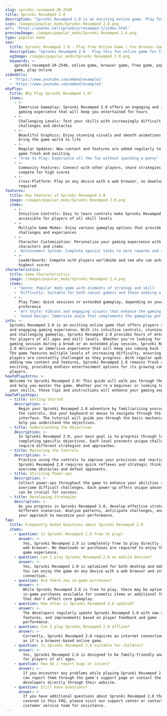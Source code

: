 ```yaml
---
slug: sprunki-revamped-20-2549
title: Sprunki Revamped 2.0
description: "Sprunki Revamped 2.0 is an exciting online game. Play for free directly in your browser!"
icon: /images/popular_mods/Sprunki Revamped 2.0.png
url: 'https://wowtbc.net/sprunkin/revamped-2/index.html'
previewImage: /images/popular_mods/Sprunki Revamped 2.0.png
type: popular mods
seo:
  title: Sprunki Revamped 2.0 - Play Free Online Game | Fun Browser Games
  description: "Sprunki Revamped 2.0 - Play this fun online game for free in your browser. No download required!"
  ogImage: /images/popular_mods/Sprunki Revamped 2.0.png
  keywords: >-
    sprunki-revamped-20-2549, online game, browser game, free game, popular mods
    game, play online
videoUrls:
  - 'https://www.youtube.com/embed/example1'
  - 'https://www.youtube.com/embed/example2'
whyPlay:
  title: Why Play Sprunki Revamped 2.0?
  items:
    - >-
      Immersive Gameplay: Sprunki Revamped 2.0 offers an engaging and immersive
      gaming experience that will keep you entertained for hours
    - >-
      Challenging Levels: Test your skills with increasingly difficult
      challenges and obstacles
    - >-
      Beautiful Graphics: Enjoy stunning visuals and smooth animations that
      bring the game world to life
    - >-
      Regular Updates: New content and features are added regularly to keep the
      game fresh and exciting
    - 'Free to Play: Experience all the fun without spending a penny'
    - >-
      Community Features: Connect with other players, share strategies, and
      compete for high scores
    - >-
      Cross-Platform: Play on any device with a web browser, no downloads
      required
features:
  title: Key Features of Sprunki Revamped 2.0
  image: /images/popular_mods/Sprunki Revamped 2.0.png
  items:
    - >-
      Intuitive Controls: Easy to learn controls make Sprunki Revamped 2.0
      accessible for players of all skill levels
    - >-
      Multiple Game Modes: Enjoy various gameplay options that provide different
      challenges and experiences
    - >-
      Character Customization: Personalize your gaming experience with unique
      characters and items
    - 'Achievement System: Complete special tasks to earn rewards and recognition'
    - >-
      Leaderboards: Compete with players worldwide and see who can achieve the
      highest scores
characteristics:
  title: Game Characteristics
  image: /images/popular_mods/Sprunki Revamped 2.0.png
  items:
    - 'Genre: Popular mods game with elements of strategy and skill'
    - 'Difficulty: Suitable for both casual gamers and those seeking a challenge'
    - >-
      Play Time: Quick sessions or extended gameplay, depending on your
      preference
    - 'Art Style: Vibrant and engaging visuals that enhance the gaming experience'
    - 'Sound Design: Immersive audio that complements the gameplay perfectly'
info: >-
  Sprunki Revamped 2.0 is an exciting online game that offers players a unique
  and engaging gaming experience. With its intuitive controls, stunning visuals,
  and challenging gameplay, Sprunki Revamped 2.0 provides hours of entertainment
  for players of all ages and skill levels. Whether you're looking for a quick
  gaming session during a break or an extended play session, Sprunki Revamped
  2.0 delivers an immersive experience that will keep you coming back for more.
  The game features multiple levels of increasing difficulty, ensuring that
  players are constantly challenged as they progress. With regular updates
  adding new content and features, Sprunki Revamped 2.0 remains fresh and
  exciting, providing endless entertainment options for its growing community of
  players.
howToPlayIntro: >-
  Welcome to Sprunki Revamped 2.0! This guide will walk you through the basics
  and help you master the game. Whether you're a beginner or looking to improve
  your skills, these tips and instructions will enhance your gaming experience.
howToPlaySteps:
  - title: Getting Started
    description: >-
      Begin your Sprunki Revamped 2.0 adventure by familiarizing yourself with
      the controls. Use your keyboard or mouse to navigate through the game
      interface. The tutorial will guide you through the basic mechanics and
      help you understand the objectives.
  - title: Understanding the Objectives
    description: >-
      In Sprunki Revamped 2.0, your main goal is to progress through levels by
      completing specific objectives. Each level presents unique challenges that
      require different strategies and approaches.
  - title: Mastering the Controls
    description: >-
      Practice using the controls to improve your precision and reaction time.
      Sprunki Revamped 2.0 requires quick reflexes and strategic thinking to
      overcome obstacles and defeat opponents.
  - title: Utilizing Power-ups
    description: >-
      Collect power-ups throughout the game to enhance your abilities and
      overcome difficult challenges. Each power-up offers unique advantages that
      can be crucial for success.
  - title: Developing Strategies
    description: >-
      As you progress in Sprunki Revamped 2.0, develop effective strategies for
      different scenarios. Analyze patterns, anticipate challenges, and adapt
      your approach to maximize your performance.
faq:
  title: Frequently Asked Questions about Sprunki Revamped 2.0
  items:
    - question: Is Sprunki Revamped 2.0 free to play?
      answer: >-
        Yes, Sprunki Revamped 2.0 is completely free to play directly in your
        web browser. No downloads or purchases are required to enjoy the full
        game experience.
    - question: Can I play Sprunki Revamped 2.0 on mobile devices?
      answer: >-
        Yes, Sprunki Revamped 2.0 is optimized for both desktop and mobile play.
        You can enjoy the game on any device with a web browser and internet
        connection.
    - question: Are there any in-game purchases?
      answer: >-
        While Sprunki Revamped 2.0 is free to play, there may be optional
        in-game purchases available for cosmetic items or additional features
        that don't affect core gameplay.
    - question: How often is Sprunki Revamped 2.0 updated?
      answer: >-
        The developers regularly update Sprunki Revamped 2.0 with new content,
        features, and improvements based on player feedback and game
        performance.
    - question: Can I play Sprunki Revamped 2.0 offline?
      answer: >-
        Currently, Sprunki Revamped 2.0 requires an internet connection to play
        as it's a browser-based online game.
    - question: Is Sprunki Revamped 2.0 suitable for children?
      answer: >-
        Yes, Sprunki Revamped 2.0 is designed to be family-friendly and suitable
        for players of all ages.
    - question: How do I report bugs or issues?
      answer: >-
        If you encounter any problems while playing Sprunki Revamped 2.0, you
        can report them through the game's support page or contact the
        developers directly through their website.
    - question: Still Have Questions?
      answer: >-
        If you have additional questions about Sprunki Revamped 2.0 that aren't
        covered in this FAQ, please visit our support center or contact our
        customer service team for assistance.
---
```


